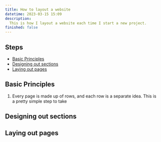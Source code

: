 ```yaml
---
title: How to layout a website
datetime: 2023-03-15 15:09
description:
  This is how I layout a website each time I start a new project.
finished: false
---
```


## Steps
- [Basic Principles](#basic-principles)
- [Designing out sections](#designing-out-sections)
- [Laying out pages](#laying-out-pages)

## Basic Principles
1. Every page is made up of rows, and each row is a separate idea.
This is a pretty simple step to take

## Designing out sections

## Laying out pages
